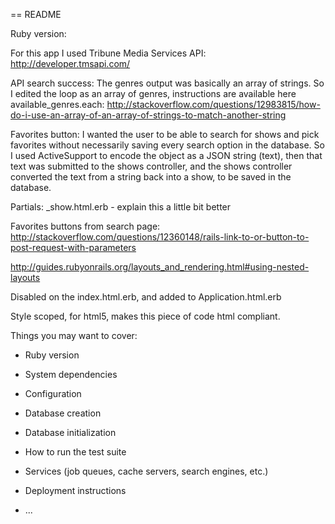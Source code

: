 == README

Ruby version: 

For this app I used Tribune Media Services API:
http://developer.tmsapi.com/

API search success: The genres output was basically an array of strings. So I edited the loop as an array of genres, instructions are available here
available_genres.each: http://stackoverflow.com/questions/12983815/how-do-i-use-an-array-of-an-array-of-strings-to-match-another-string

Favorites button: I wanted the user to be able to search for shows and pick favorites without necessarily saving every search option in the database. So I used ActiveSupport to encode the object as a JSON string (text), then that text was submitted to the shows controller, and the shows controller converted the text from a string back into a show, to be saved in the database. 

Partials: _show.html.erb - explain this a little bit better


Favorites buttons from search page: http://stackoverflow.com/questions/12360148/rails-link-to-or-button-to-post-request-with-parameters

http://guides.rubyonrails.org/layouts_and_rendering.html#using-nested-layouts

<style>
		<%= yield :stylesheet %>
	</style>
Disabled on the index.html.erb, and added to Application.html.erb

Style scoped, for html5, makes this piece of code html compliant.



Things you may want to cover:

* Ruby version

* System dependencies

* Configuration

* Database creation

* Database initialization

* How to run the test suite

* Services (job queues, cache servers, search engines, etc.)

* Deployment instructions

* ...

